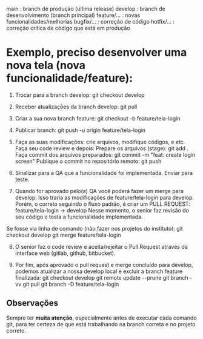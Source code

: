 main        : branch de produção (última release)
develop     : branch de desenvolvimento (branch principal)
feature/... : novas funcionalidades/melhorias
bugfix/...  : correção de código
hotfix/...  : correção crítica de código que está em produção


# Exemplo, preciso desenvolver uma nova tela (nova funcionalidade/feature):
1. Trocar para a branch develop:
git checkout develop

2. Receber atualizações da branch develop:
git pull

3. Criar a sua nova branch feature:
git checkout -b feature/tela-login

4. Publicar branch:
git push -u origin feature/tela-login

5. Faça as suas modificações: crie arquivos, modifique códigos, e etc.
  Faça seu code review e depois:
    Prepare os arquivos (stage):
git add .
    Faça commit dos arquivos preparados:
git commit -m "feat: create login screen"
    Publique o commit no repositório remoto:
git push

6. Sinalizar para a QA que a funcionalidade foi implementada. Enviar para teste.

7. Quando for aprovado pelo(a) QA você poderá fazer um merge para develop:
Isso traria as modificações de feature/tela-login para develop. 
Porém, o correto seguindo o fluxo padrão, é criar um PULL REQUEST:
feature/tela-login -> develop
Nesse momento, o senior faz revisão do seu código e testa a funcionalidade implementada.

Se fosse via linha de comando (não fazer nos projetos do instituto):
git checkout develop
git merge feature/tela-login

8. O senior faz o code review e aceita/rejeitar o Pull Request através da interface web (gitlab, github, bitbucket).

9. Por fim, após aprovado o pull request e merge concluído para develop, podemos atualizar a nossa develop local e excluir a branch feature finalizada:
git checkout develop
git remote update --prune
git branch -vv
git pull
git branch -D feature/tela-login

## Observações
Sempre ter **muita atenção**, especialmente antes de executar cada comando git, para ter certeza de que está trabalhando na branch correta e no projeto correto.